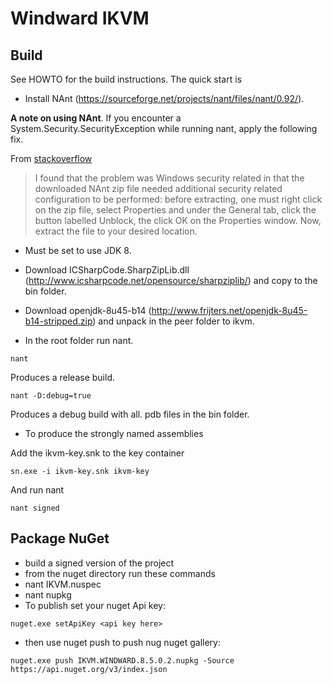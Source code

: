 # Windward IKVM

## Build

See HOWTO for the build instructions.  The quick start is

- Install NAnt (https://sourceforge.net/projects/nant/files/nant/0.92/).

**A note on using NAnt**.  If you encounter a System.Security.SecurityException
while running nant, apply the following fix.

From [stackoverflow](https://stackoverflow.com/questions/8605122/how-do-i-resolve-configuration-errors-with-nant-0-91)

> I found that the problem was Windows security related in that the downloaded
> NAnt zip file needed additional security related configuration to be performed:
> before extracting, one must right click on the zip file, select Properties and
> under the General tab, click the button labelled Unblock, the click OK on the
> Properties window.  Now, extract the file to your desired location.

- Must be set to use JDK 8.

- Download ICSharpCode.SharpZipLib.dll (http://www.icsharpcode.net/opensource/sharpziplib/) and copy to the bin folder.

- Download openjdk-8u45-b14 (http://www.frijters.net/openjdk-8u45-b14-stripped.zip) and unpack in the peer folder to ikvm.

- In the root folder run nant.

```nant```

Produces a release build.

```nant -D:debug=true```

Produces a debug build with all. pdb files in the bin folder.

- To produce the strongly named assemblies

Add the ikvm-key.snk to the key container

```sn.exe -i ikvm-key.snk ikvm-key```

And run nant

```nant signed```

## Package NuGet

- build a signed version of the project
- from the nuget directory run these commands
- nant IKVM.nuspec
- nant nupkg
- To publish set your nuget Api key:
````
nuget.exe setApiKey <api key here>
````
- then use nuget push to push nug nuget gallery:
````
nuget.exe push IKVM.WINDWARD.8.5.0.2.nupkg -Source https://api.nuget.org/v3/index.json
````
